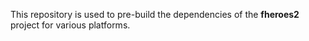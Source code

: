This repository is used to pre-build the dependencies of the **fheroes2** project for various platforms.
